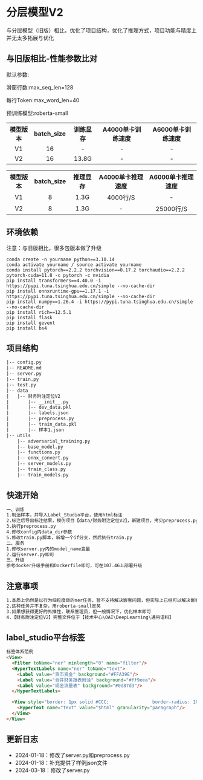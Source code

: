 # 分层模型V2
与分层模型（旧版）相比，优化了项目结构，优化了推理方式，项目功能与精度上并无太多拓展与优化


## 与旧版相比-性能参数比对
默认参数: 

滑窗行数:max_seq_len=128 

每行Token:max_word_len=40

预训练模型:roberta-small
<table>
  <tr>
    <th style="text-align:center">模型版本</th>
    <th style="text-align:center">batch_size</th>
    <th style="text-align:center">训练显存</th>
    <th style="text-align:center">A4000单卡训练速度</th>
    <th style="text-align:center">A6000单卡训练速度</th>
  </tr>
  <tr>
    <td style="text-align:center">V1</td>
    <td style="text-align:center">16</td>
    <td style="text-align:center">-</td>
    <td style="text-align:center">-</td>
    <td style="text-align:center">-</td>
  </tr>
    <tr>
    <td style="text-align:center">V2</td>
    <td style="text-align:center">16</td>
    <td style="text-align:center">13.8G</td>
    <td style="text-align:center">-</td>
    <td style="text-align:center">-</td>
  </tr>
</table>

<table>
  <tr>
    <th style="text-align:center">模型版本</th>
    <th style="text-align:center">batch_size</th>
    <th style="text-align:center">推理显存</th>
    <th style="text-align:center">A4000单卡推理速度</th>
    <th style="text-align:center">A6000单卡推理速度</th>
  </tr>
  <tr>
    <td style="text-align:center">V1</td>
    <td style="text-align:center">8</td>
    <td style="text-align:center">1.3G</td>
    <td style="text-align:center">4000行/S</td>
    <td style="text-align:center">-</td>
  </tr>
    <tr>
    <td style="text-align:center">V2</td>
    <td style="text-align:center">8</td>
    <td style="text-align:center">1.3G</td>
    <td style="text-align:center">-</td>
    <td style="text-align:center">25000行/S</td>
  </tr>
</table>


## 环境依赖
注意：与旧版相比，很多包版本做了升级
```
conda create -n yourname python==3.10.14
conda activate yourname / source activate yourname
conda install pytorch==2.2.2 torchvision==0.17.2 torchaudio==2.2.2 pytorch-cuda=11.8 -c pytorch -c nvidia
pip install transformers==4.40.0 -i https://pypi.tuna.tsinghua.edu.cn/simple --no-cache-dir
pip install onnxruntime-gpu==1.17.1 -i https://pypi.tuna.tsinghua.edu.cn/simple --no-cache-dir
pip install numpy==1.26.4 -i https://pypi.tuna.tsinghua.edu.cn/simple --no-cache-dir
pip install rich==12.5.1
pip install flask
pip install gevent
pip install bs4
```

## 项目结构
```html
|-- config.py
|-- README.md
|-- server.py
|-- train.py
|-- test.py
|-- data
|   |-- 财务附注定位V2
|       |-- __init__.py
|       |-- dev_data.pkl
|       |-- labels.json
|       |-- preprocess.py
|       |-- train_data.pkl
|       |-- 样本1.json
|-- utils
    |-- adversarial_training.py
    |-- base_model.py
    |-- functions.py
    |-- onnx_convert.py
    |-- server_models.py
    |-- train_class.py
    |-- train_models.py
```

## 快速开始

```html
一、训练
1.制造样本，并导入Label_Studio平台，使用html标注
2.标注后导出标注结果，模仿项目【data/财务附注定位V2】，新建项目，拷贝preprocess.py
3.执行preprocess.py
4.修改config内data_dir参数
5.修改train.py脚本，新增一个if分支，然后执行train.py
二、服务
1.修改server.py内的model_name变量
2.运行server.py即可
三、升级
参考docker升级手册和Dockerfile即可，可在107.46上部署升级
```


## 注意事项

```html
1.本质上仍然是以行为细粒度做的ner任务，暂不支持解决嵌套问题，但实际上已经可以解决嵌套实体识别和关系抽取问题，如有需求，联系管理员
2.这种任务并不复杂，用roberta-small足矣
3.如果想获得更好的外推性，联系管理员，但一般情况下，优化样本即可
4.【财务附注定位V2】完整文件位于【技术中心\0AI\DeepLearning\通用语料】
```

## label_studio平台标签

```html
标签体系范例
<View>
  <Filter toName="ner" minlength="0" name="filter"/>
  <HyperTextLabels name="ner" toName="text">
	<Label value="货币资金" background="#FFA39E"/>
	<Label value="合并财务报表附注" background="#ff9eea"/>
	<Label value="现金流量表" background="#0d87d3"/>
  </HyperTextLabels>

  <View style="border: 1px solid #CCC;                border-radius: 10px;                padding: 5px">
    <HyperText name="text" value="$html" granularity="paragraph"/>
  </View>
</View>
```


 ## 更新日志
 - 2024-01-18：修改了server.py和preprocess.py
 - 2024-01-18：补充提供了样例json文件
 - 2024-03-18：修改了server.py
